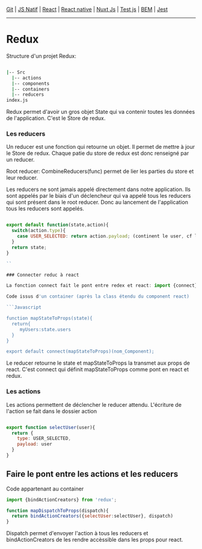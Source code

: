 
[Git](https://github.com/d0ganoo/Docs/blob/master/git.md) | [JS Natif](https://github.com/d0ganoo/Docs/blob/master/JS_Natif.md)   | [React](https://github.com/d0ganoo/Docs/blob/master/react.md) | [React native](https://github.com/d0ganoo/Docs/blob/master/react_native.md) | [Nuxt Js](https://github.com/d0ganoo/Docs/blob/master/nuxt.md) | [Test js](https://github.com/d0ganoo/Docs/blob/master/testJS.md) | [BEM](https://github.com/d0ganoo/Docs/blob/master/BEM.md) | [Jest](https://github.com/d0ganoo/Docs/blob/master/Jest.md)


* * * 

# Redux

Structure d'un projet Redux:

```Bash

|-- Src
  |-- actions
  |-- components
  |-- containers 
  |-- reducers
index.js

```

Redux permet d'avoir un gros objet State qui va contenir toutes les données de l'application. C'est le Store de redux.

### Les reducers

Un reducer est une fonction qui retourne un objet. Il permet de mettre à jour le Store de redux.
Chaque patie du store de redux est donc renseigné par un reducer.

Root reducer: CombineReducers(func) permet de lier les parties du store et leur reducer.

Les reducers ne sont jamais appelé directement dans notre application. Ils sont appelés par le biais d'un déclencheur qui va appelé tous les reducers qui sont présent dans le root reducer.
Donc au lancement de l'application tous les reducers sont appelés.

```Javascript

export default function(state,action){
  switch(action.type){
    case USER_SELECTED: return action.payload; (continent le user, cf l'action)
  }
  return state;
}

``

### Connecter reduc à react

La fonction connect fait le pont entre redex et react: import {connect} from 'react-redux';

Code issus d'un container (après la class étendu du component react)

```Javascript

function mapStateToProps(state){
  return{
     myUsers:state.users
  }
}

export default connect(mapStateToProps)(nom_Component);

```
Le reducer retourne le state et mapStateToProps la transmet aux props de react. C'est connect qui définit mapStateToProps comme pont en react et redux.

### Les actions

Les actions permettent de déclencher le reducer attendu.
L'écriture de l'action se fait dans le dossier action

```Javascript

export function selectUser(user){
  return {
    type: USER_SELECTED,
    payload: user
  }
}

```

## Faire le pont entre les actions et les reducers

Code appartenant au container

```Javascript
import {bindActionCreators} from 'redux';

function mapDispatchToProps(dispatch){
  return bindActionCreators({selectUser:selectUser}, dispatch)
}

```
Dispatch permet d'envoyer l'action à tous les reducers et bindActionCreators de les rendre accèssible dans les props pour react.
